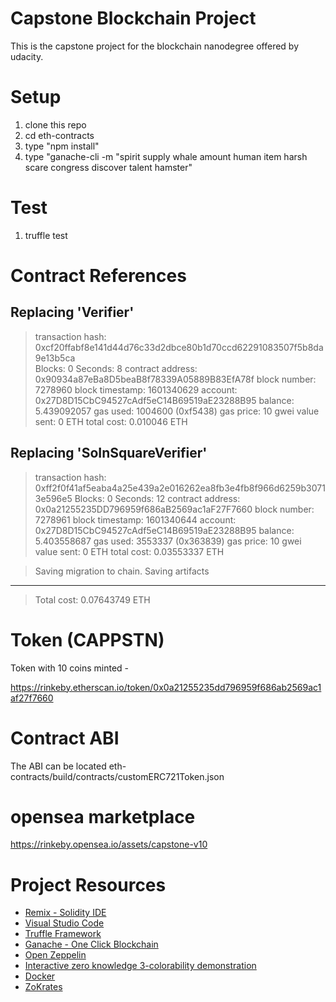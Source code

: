 # Capstone Blockchain Project

This is the capstone project for the blockchain nanodegree offered by udacity. 

# Setup 

1. clone this repo 
2. cd eth-contracts 
3. type "npm install" 
4. type "ganache-cli -m "spirit supply whale amount human item harsh scare congress discover talent hamster"

# Test

1. truffle test 

# Contract References
   Replacing 'Verifier'
   --------------------
   > transaction hash:    0xcf20ffabf8e141d44d76c33d2dbce80b1d70ccd62291083507f5b8da9e13b5ca   
   > Blocks: 0            Seconds: 8
   > contract address:    0x90934a87eBa8D5beaB8f78339A05889B83EfA78f
   > block number:        7278960
   > block timestamp:     1601340629
   > account:             0x27D8D15CbC94527cAdf5eC14B69519aE23288B95
   > balance:             5.439092057
   > gas used:            1004600 (0xf5438)
   > gas price:           10 gwei
   > value sent:          0 ETH
   > total cost:          0.010046 ETH


   Replacing 'SoInSquareVerifier'
   ------------------------------
   > transaction hash:    0xff2f0f41af5eaba4a25e439a2e016262ea8fb3e4fb8f966d6259b30713e596e5
   > Blocks: 0            Seconds: 12
   > contract address:    0x0a21255235DD796959f686aB2569ac1aF27F7660
   > block number:        7278961
   > block timestamp:     1601340644
   > account:             0x27D8D15CbC94527cAdf5eC14B69519aE23288B95
   > balance:             5.403558687
   > gas used:            3553337 (0x363839)
   > gas price:           10 gwei
   > value sent:          0 ETH
   > total cost:          0.03553337 ETH


   > Saving migration to chain.
   > Saving artifacts
   -------------------------------------
   > Total cost:          0.07643749 ETH

# Token (CAPPSTN)
Token with 10 coins minted - 

https://rinkeby.etherscan.io/token/0x0a21255235dd796959f686ab2569ac1af27f7660

# Contract ABI 

The ABI can be located eth-contracts/build/contracts/customERC721Token.json

# opensea marketplace 

https://rinkeby.opensea.io/assets/capstone-v10

# Project Resources

* [Remix - Solidity IDE](https://remix.ethereum.org/)
* [Visual Studio Code](https://code.visualstudio.com/)
* [Truffle Framework](https://truffleframework.com/)
* [Ganache - One Click Blockchain](https://truffleframework.com/ganache)
* [Open Zeppelin ](https://openzeppelin.org/)
* [Interactive zero knowledge 3-colorability demonstration](http://web.mit.edu/~ezyang/Public/graph/svg.html)
* [Docker](https://docs.docker.com/install/)
* [ZoKrates](https://github.com/Zokrates/ZoKrates)
